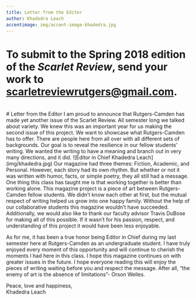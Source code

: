 ```yaml
---
title: Letter from the Editor
author: Khadedra Leach
accentimage: img/accent-image-khadedra.jpg
---
```

# To submit to the Spring 2018 edition of the *Scarlet Review*, send your work to [scarletreviewrutgers@gmail.com](mailto:scarletreviewrutgers@gmail.com).
<br>
# Letter from the Editor
I am proud to announce that Rutgers-Camden has made yet another issue of the Scarlet Review. All semester long we talked about variety. We knew this was an important year for us making the second issue of this project. We want to showcase what Rutgers-Camden has to offer. There are people here from all over with all different sets of backgrounds. Our goal is to reveal the resilience in our fellow students' writing. We wanted the writing to have a meaning and branch out in very many directions, and it did.
![Editor in Chief Khadedra Leach](img/khadedra.jpg)
Our magazine had three themes: Fiction, Academic, and Personal. However, each story had its own rhythm. But whether or not it was written with humor, facts, or simple poetry, they all still had a message. One thing this class has taught me is that working together is better than working alone. This magazine project is a piece of art between Rutgers-Camden fellow students. We didn’t know each other at first, but the mutual respect of writing helped us grow into one happy family. Without the help of our collaborative students this magazine wouldn’t have succeeded. Additionally, we would also like to thank our faculty advisor Travis DuBose for making all of this possible. If it wasn’t for his passion, respect, and understanding of this project it would have been less enjoyable.

As for me, it has been a true honor being Editor in Chief during my last semester here at Rutgers-Camden as an undergraduate student. I have truly enjoyed every moment of this opportunity and will continue to cherish the moments I had here in this class. I hope this magazine continues on with greater issues in the future. I hope everyone reading this will enjoy the pieces of writing waiting before you and respect the message. After all, “the enemy of art is the absence of limitations”- Orson Welles.

Peace, love and happiness,               
Khadedra Leach
